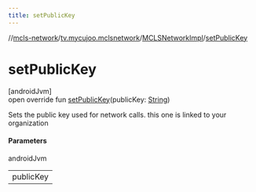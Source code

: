 ```yaml
---
title: setPublicKey
---
```

//[mcls-network](../../../index.html)/[tv.mycujoo.mclsnetwork](../index.html)/[MCLSNetworkImpl](index.html)/[setPublicKey](set-public-key.html)



# setPublicKey



[androidJvm]\
open override fun [setPublicKey](set-public-key.html)(publicKey: [String](https://kotlinlang.org/api/latest/jvm/stdlib/kotlin/-string/index.html))



Sets the public key used for network calls. this one is linked to your organization



#### Parameters


androidJvm

| |
|---|
| publicKey |




